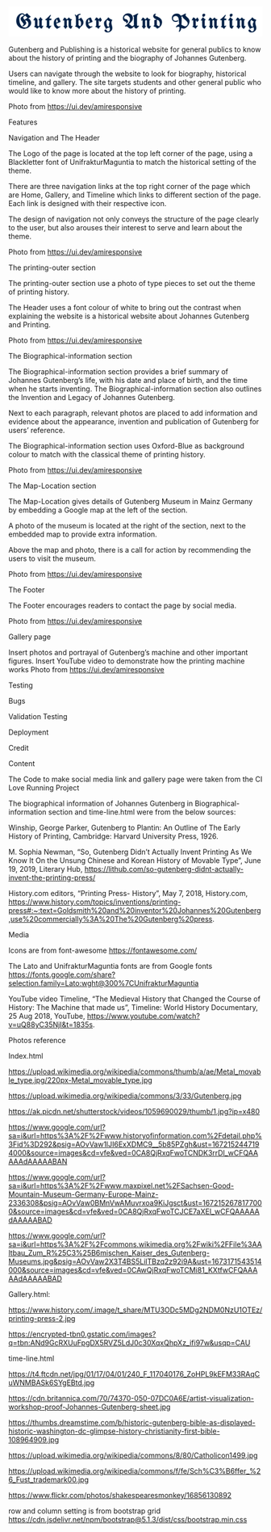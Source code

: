 <img src="assets/documentation/website-logo.png" alt="Gutenberg and Publishing">

Gutenberg and Publishing is a historical website for general publics to know about the history of printing and the biography of Johannes Gutenberg.

Users can navigate through the website to look for biography, historical timeline, and gallery. The site targets students and other general public who would like to know more about the history of printing.

Photo from https://ui.dev/amiresponsive

Features

Navigation and The Header

The Logo of the page is located at the top left corner of the page, using a Blackletter font of UnifrakturMaguntia to match the historical setting of the theme.

There are three navigation links at the top right corner of the page which are Home, Gallery, and Timeline which links to different section of the page. Each link is designed with their respective icon. 

The design of navigation not only conveys the structure of the page clearly to the user, but also arouses their interest to serve and learn about the theme.

Photo from https://ui.dev/amiresponsive

The printing-outer section

The printing-outer section use a photo of type pieces to set out the theme of printing history.

The Header uses a font colour of white to bring out the contrast when explaining the website is a historical website about Johannes Gutenberg and Printing.

Photo from https://ui.dev/amiresponsive

The Biographical-information section

The Biographical-information section provides a brief summary of Johannes Gutenberg’s life, with his date and place of birth, and the time when he starts inventing. 
The Biographical-information section also outlines the Invention and Legacy of Johannes Gutenberg.

Next to each paragraph, relevant photos are placed to add information and evidence about the appearance, invention and publication of Gutenberg for users’ reference.

The Biographical-information section uses Oxford-Blue as background colour to match with the classical theme of printing history.

Photo from https://ui.dev/amiresponsive

The Map-Location section  

The Map-Location gives details of Gutenberg Museum in Mainz Germany by embedding a Google map at the left of the section.

A photo of the museum is located at the right of the section, next to the embedded map to provide extra information.

Above the map and photo, there is a call for action by recommending the users to visit the museum.

Photo from https://ui.dev/amiresponsive

The Footer 

The Footer encourages readers to contact the page by social media.

Photo from https://ui.dev/amiresponsive

Gallery page

Insert photos and portrayal of Gutenberg’s machine and other important figures.
Insert YouTube video to demonstrate how the printing machine works
Photo from https://ui.dev/amiresponsive

Testing

Bugs

Validation Testing

Deployment

Credit

Content

The Code to make social media link and gallery page were taken from the CI Love Running Project

The biographical information of Johannes Gutenberg in Biographical-information section and time-line.html were from the below sources:

Winship, George Parker, Gutenberg to Plantin: An Outline of The Early History of Printing, Cambridge: Harvard University Press, 1926. 

M. Sophia Newman, “So, Gutenberg Didn’t Actually Invent Printing As We Know It
On the Unsung Chinese and Korean History of Movable Type”, June 19, 2019, Literary Hub, https://lithub.com/so-gutenberg-didnt-actually-invent-the-printing-press/

History.com editors, “Printing Press- History”, May 7, 2018, History.com, https://www.history.com/topics/inventions/printing-press#:~:text=Goldsmith%20and%20inventor%20Johannes%20Gutenberg,use%20commercially%3A%20The%20Gutenberg%20press.

Media

Icons are from font-awesome 
https://fontawesome.com/

The Lato and UnifrakturMaguntia fonts are from Google fonts
https://fonts.google.com/share?selection.family=Lato:wght@300%7CUnifrakturMaguntia

YouTube video
Timeline, “The Medieval History that Changed the Course of History: The Machine that made us”, Timeline: World History Documentary, 25 Aug 2018, YouTube, https://www.youtube.com/watch?v=uQ88yC35NjI&t=1835s.

Photos reference

Index.html

https://upload.wikimedia.org/wikipedia/commons/thumb/a/ae/Metal_movable_type.jpg/220px-Metal_movable_type.jpg

https://upload.wikimedia.org/wikipedia/commons/3/33/Gutenberg.jpg

https://ak.picdn.net/shutterstock/videos/1059690029/thumb/1.jpg?ip=x480

https://www.google.com/url?sa=i&url=https%3A%2F%2Fwww.historyofinformation.com%2Fdetail.php%3Fid%3D292&psig=AOvVaw1lJI6ExXDMC9__5b85PZgh&ust=1672152447194000&source=images&cd=vfe&ved=0CA8QjRxqFwoTCNDK3rrDl_wCFQAAAAAdAAAAABAN

https://www.google.com/url?sa=i&url=https%3A%2F%2Fwww.maxpixel.net%2FSachsen-Good-Mountain-Museum-Germany-Europe-Mainz-2336308&psig=AOvVaw0BMnVwAMuvrxoa9KiJgsct&ust=1672152678177000&source=images&cd=vfe&ved=0CA8QjRxqFwoTCJCE7aXEl_wCFQAAAAAdAAAAABAD

https://www.google.com/url?sa=i&url=https%3A%2F%2Fcommons.wikimedia.org%2Fwiki%2FFile%3AAltbau_Zum_R%25C3%25B6mischen_Kaiser_des_Gutenberg-Museums.jpg&psig=AOvVaw2X3T4BS5LilTBzq2z92i9A&ust=1673171543514000&source=images&cd=vfe&ved=0CAwQjRxqFwoTCMi81_KXtfwCFQAAAAAdAAAAABAD

Gallery.html:

https://www.history.com/.image/t_share/MTU3ODc5MDg2NDM0NzU1OTEz/printing-press-2.jpg

https://encrypted-tbn0.gstatic.com/images?q=tbn:ANd9GcRXUuFpgDX5RVZ5LdJ0c30XqxQhpXz_ifi97w&usqp=CAU


time-line.html

https://t4.ftcdn.net/jpg/01/17/04/01/240_F_117040176_ZoHPL9kEFM33RAqCuWNMBASk6SYgEBtd.jpg

https://cdn.britannica.com/70/74370-050-07DC0A6E/artist-visualization-workshop-proof-Johannes-Gutenberg-sheet.jpg

https://thumbs.dreamstime.com/b/historic-gutenberg-bible-as-displayed-historic-washington-dc-glimpse-history-christianity-first-bible-108964909.jpg 

https://upload.wikimedia.org/wikipedia/commons/8/80/Catholicon1499.jpg

https://upload.wikimedia.org/wikipedia/commons/f/fe/Sch%C3%B6ffer_%26_Fust_trademark00.jpg

https://www.flickr.com/photos/shakespearesmonkey/16856130892

row and column setting is from bootstrap grid 
https://cdn.jsdelivr.net/npm/bootstrap@5.1.3/dist/css/bootstrap.min.css
